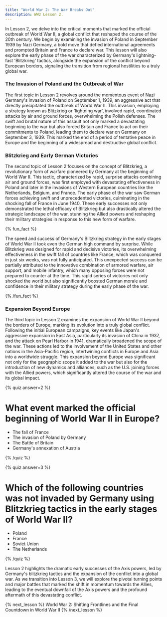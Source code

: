 ```yaml
---
title: "World War 2: The War Breaks Out"
description: WW2 Lesson 2.
---
```


In Lesson 2, we delve into the critical moments that marked the official outbreak of World War II, a global conflict that reshaped the course of the 20th century. We begin by examining the invasion of Poland in September 1939 by Nazi Germany, a bold move that defied international agreements and prompted Britain and France to declare war. This lesson will also explore the early phase of the war characterized by Germany's lightning-fast 'Blitzkrieg' tactics, alongside the expansion of the conflict beyond European borders, signaling the transition from regional hostilities to a truly global war.

### The Invasion of Poland and the Outbreak of War

The first topic in Lesson 2 revolves around the momentous event of Nazi Germany's invasion of Poland on September 1, 1939, an aggressive act that directly precipitated the outbreak of World War II. This invasion, employing a strategy known as Blitzkrieg or 'lightning war', involved rapid, coordinated attacks by air and ground forces, overwhelming the Polish defenses. The swift and brutal nature of this assault not only marked a devastating beginning to the war but also forced Britain and France to act on their commitments to Poland, leading them to declare war on Germany on September 3, 1939. This marked the end of a period of tentative peace in Europe and the beginning of a widespread and destructive global conflict.

### Blitzkrieg and Early German Victories

The second topic of Lesson 2 focuses on the concept of Blitzkrieg, a revolutionary form of warfare pioneered by Germany at the beginning of World War II. This tactic, characterized by rapid, surprise attacks combining air and ground forces, was first employed with devastating effectiveness in Poland and later in the invasions of Western European countries like the Netherlands, Belgium, and France. The early phase of the war saw German forces achieving swift and unprecedented victories, culminating in the shocking fall of France in June 1940. These early successes not only demonstrated the lethal efficacy of Blitzkrieg but also drastically altered the strategic landscape of the war, stunning the Allied powers and reshaping their military strategies in response to this new form of warfare.

{% fun_fact %}

The speed and success of Germany's Blitzkrieg strategy in the early stages of World War II took even the German high command by surprise. While Blitzkrieg was designed for rapid and decisive victories, its overwhelming effectiveness in the swift fall of countries like France, which was conquered in just six weeks, was not fully anticipated. This unexpected success can be partially attributed to the innovative combination of armored warfare, air support, and mobile infantry, which many opposing forces were not prepared to counter at the time. This rapid series of victories not only shocked the world but also significantly boosted German morale and confidence in their military strategy during the early phase of the war.

{% /fun_fact %}

### Expansion Beyond Europe

The third topic in Lesson 2 examines the expansion of World War II beyond the borders of Europe, marking its evolution into a truly global conflict. Following the initial European campaigns, key events like Japan's aggressive expansion in East Asia, particularly its invasion of China in 1937, and the attack on Pearl Harbor in 1941, dramatically broadened the scope of the war. These actions led to the involvement of the United States and other nations in the Asia-Pacific region, intertwining conflicts in Europe and Asia into a worldwide struggle. This expansion beyond Europe was significant not only for the geographic scope it added to the war but also for the introduction of new dynamics and alliances, such as the U.S. joining forces with the Allied powers, which significantly altered the course of the war and its global impact.

{% quiz answer=2 %}

# What event marked the official beginning of World War II in Europe?

- The fall of France
- The invasion of Poland by Germany
- The Battle of Britain
- Germany's annexation of Austria

{% /quiz %}

{% quiz answer=3 %}

# Which of the following countries was not invaded by Germany using Blitzkrieg tactics in the early stages of World War II?

- Poland
- France
- Soviet Union
- The Netherlands

{% /quiz %}

Lesson 2 highlights the dramatic early successes of the Axis powers, led by Germany's blitzkrieg tactics and the expansion of the conflict into a global war. As we transition into Lesson 3, we will explore the pivotal turning points and major battles that marked the shift in momentum towards the Allies, leading to the eventual downfall of the Axis powers and the profound aftermath of this devastating conflict.

{% next_lesson %}
World War 2: Shifting Frontlines and the Final Countdown in World War II
{% /next_lesson %}
